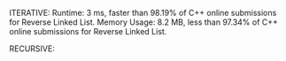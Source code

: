 ITERATIVE:
Runtime: 3 ms, faster than 98.19% of C++ online submissions for Reverse Linked List.
Memory Usage: 8.2 MB, less than 97.34% of C++ online submissions for Reverse Linked List.

RECURSIVE:
